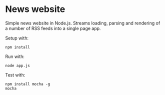 News website
============

Simple news website in Node.js. Streams loading, parsing and rendering of a number of RSS feeds into a single page app.

Setup with:

    npm install

Run with:

    node app.js

Test with:

    npm install mocha -g
    mocha
